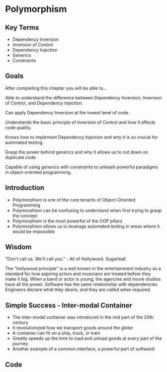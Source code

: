 # Polymorphism

## Key Terms

- Dependency Inversion
- Inversion of Control
- Dependency Injection
- Generics
- Constraints

## Goals

After completing this chapter you will be able to...

Able to understand the difference between Dependency Inversion, Inversion of Control, and Dependency Injection.

Can apply Dependency Inversion at the lowest level of code.

Understands the basic principle of Inversion of Control and how it affects code quality.

Knows how to implement Dependency Injection and why it is so crucial for automated testing.

Grasp the power behind generics and why it allows us to cut down on duplicate code.

Capable of using generics with constraints to unleash powerful paradigms in object-oriented programming.

## Introduction

- Polymorphism is one of the core tenants of Object-Oriented Programming
- Polymorphism can be confusing to understand when first trying to grasp the concept
- Polymorphism is the most powerful of the OOP pillars
- Polymorphism allows us to leverage automated testing in areas where it would be impossible

## Wisdom

"Don't call us. We'll call you." - All of Hollywood. Sugarloaf.

The "hollywood principle" is a well known in the entertainment industry as a standard for how aspiring actors and musicians are treated before they make it big. When a band or actor is young, the agencies and movie studios have all the power. Software has the same relationship with dependencies. Engineers declare what they desire, and they are called when required.

## Simple Success - Inter-modal Container

- The inter-modal container was introduced in the mid part of the 20th century
- It revolutionized how we transport goods around the globe
- A container can fit on a ship, truck, or train
- Greatly speeds up the time to load and unload goods at every part of the journey
- Another example of a common interface, a powerful part of software!

## Code

### 

